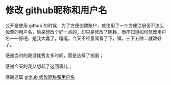 # 修改 github昵称和用户名
公开是使用 github 的时候，为了方便创建账户，就使用了一个方便注册但不怎么优雅的用户名，后来想改个好一点的，却只是修改了昵称，而不知道如何修改用户名——好吧，是我太蠢了，嘻嘻。今天不经意间看了下，嘿，三下五除二就改好了。

感谢当时的我没耗费太多时间，而是选择了搁置；

感谢今天的我又想起了这回事儿；

感谢这篇 [github 修改昵称和用户名][github 修改昵称和用户名]

[github 修改昵称和用户名]: https://cloud.tencent.com/developer/article/1701478
